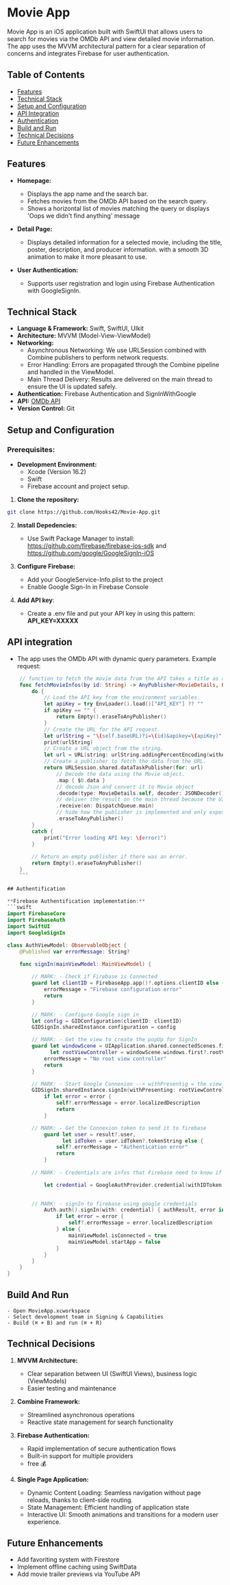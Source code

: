 # Movie App

Movie App is an iOS application built with SwiftUI that allows users to search for movies via the OMDb API and view detailed movie information. The app uses the MVVM architectural pattern for a clear separation of concerns and integrates Firebase for user authentication.

## Table of Contents
- [Features](#features)
- [Technical Stack](#technical-stack)
- [Setup and Configuration](#setup-and-configuration)
- [API Integration](#api-integration)
- [Authentication](#authentication)
- [Build and Run](#build-and-run)
- [Technical Decisions](#technical-decisions)
- [Future Enhancements](#future-enhancements)

## Features

- **Homepage:**
  - Displays the app name and the search bar.
  - Fetches movies from the OMDb API based on the search query.
  - Shows a horizontal list of movies matching the query or displays 'Oops we didn't find anything' message

- **Detail Page:**
  - Displays detailed information for a selected movie, including the title, poster, description, and producer information.
  with a smooth 3D animation to make it more pleasant to use.

- **User Authentication:**
  - Supports user registration and login using Firebase Authentication with GoogleSignIn.

## Technical Stack

- **Language & Framework:** Swift, SwiftUI, UIkit
- **Architecture:** MVVM (Model-View-ViewModel)
- **Networking:** 
    - Asynchronous Networking: We use URLSession combined with Combine publishers to perform network requests.
    - Error Handling: Errors are propagated through the Combine pipeline and handled in the ViewModel.
    - Main Thread Delivery: Results are delivered on the main thread to ensure the UI is updated safely.
- **Authentication:** Firebase Authentication and SignInWithGoogle
- **API:** [OMDb API](https://www.omdbapi.com)
- **Version Control:** Git

## Setup and Configuration

### Prerequisites:
- **Development Environment:**
    - Xcode (Version 16.2)
    - Swift
    - Firebase account and project setup.

1. **Clone the repository:**
```bash
git clone https://github.com/Hooks42/Movie-App.git
```

2. **Install Depedencies:**
    - Use Swift Package Manager to install: https://github.com/firebase/firebase-ios-sdk and https://github.com/google/GoogleSignIn-iOS
    
3. **Configure Firebase:**
    - Add your GoogleService-Info.plist to the project
    - Enable Google Sign-In in Firebase Console
    
4. **Add API key**:
    - Create a .env file and put your API key in using this pattern: **API_KEY=XXXXX**
    
## API integration

- The app uses the OMDb API with dynamic query parameters. Example request:
``` swift
    // function to fetch the movie data from the API takes a title as a parameter and returns a publisher that.
    func fetchMovieInfos(by id: String) -> AnyPublisher<MovieDetails, Error> {
        do {
            // Load the API key from the environment variables.
            let apiKey = try EnvLoader().load()["API_KEY"] ?? ""
            if apiKey == "" {
                return Empty().eraseToAnyPublisher()
            }
            // Create the URL for the API request.
            let urlString = "\(self.baseURL)?i=\(id)&apikey=\(apiKey)"
            print(urlString)
            // Create a URL object from the string.
            let url = URL(string: urlString.addingPercentEncoding(withAllowedCharacters: .urlQueryAllowed)!)!
            // Create a publisher to fetch the data from the URL.
            return URLSession.shared.dataTaskPublisher(for: url)
                // Decode the data using the Movie object.
                .map { $0.data }
                // decode Json and convert it to Movie object
                .decode(type: MovieDetails.self, decoder: JSONDecoder())
                // deliver the result on the main thread because the UI needs to be updated.
                .receive(on: DispatchQueue.main)
                // hide how the publisher is implemented and only expose the result.
                .eraseToAnyPublisher()
        }
        catch {
            print("Error loading API key: \(error)")
        }
        
        // Return an empty publisher if there was an error.
        return Empty().eraseToAnyPublisher()
    }
    ```
    
## Authentification

**Firebase Authentification implementation:**
```swift
import FirebaseCore
import FirebaseAuth
import SwiftUI
import GoogleSignIn

class AuthViewModel: ObservableObject {
    @Published var errorMessage: String?

    func signIn(mainViewModel: MainViewModel) {
        
        // MARK: - Check if Firebase is Connected
        guard let clientID = FirebaseApp.app()?.options.clientID else {
            errorMessage = "Firebase configuration error"
            return
        }

        // MARK: - Configure Google sign in
        let config = GIDConfiguration(clientID: clientID)
        GIDSignIn.sharedInstance.configuration = config

        // MARK: - Get the view to create the popUp for SignIn
        guard let windowScene = UIApplication.shared.connectedScenes.first as? UIWindowScene,
              let rootViewController = windowScene.windows.first?.rootViewController else {
            errorMessage = "No root view controller"
            return
        }

        // MARK: - Start Google Connexion --> withPresentig = the view in the Popup
        GIDSignIn.sharedInstance.signIn(withPresenting: rootViewController) { [weak self] result, error in
            if let error = error {
                self?.errorMessage = error.localizedDescription
                return
            }

        // MARK: - Get the Connexion token to send it to firebase
            guard let user = result?.user,
                  let idToken = user.idToken?.tokenString else {
                self?.errorMessage = "Authentication error"
                return
            }
        
        // MARK: - Credentials are infos that Firebase need to know if it's us or not (IDToken + AccessToken)

            let credential = GoogleAuthProvider.credential(withIDToken: idToken, accessToken: user.accessToken.tokenString)

            
        // MARK: - signIn to firebase using google credentials
            Auth.auth().signIn(with: credential) { authResult, error in
                if let error = error {
                    self?.errorMessage = error.localizedDescription
                } else {
                    mainViewModel.isConnected = true
                    mainViewModel.startApp = false
                }
            }
        }
    }
}
```

## Build And Run
    - Open MovieApp.xcworkspace
    - Select development team in Signing & Capabilities
    - Build (⌘ + B) and run (⌘ + R)


## Technical Decisions

1. **MVVM Architecture:**
    - Clear separation between UI (SwiftUI Views), business logic (ViewModels)
    - Easier testing and maintenance
    
2. **Combine Framework:**
    - Streamlined asynchronous operations
    - Reactive state management for search functionality
    
3. **Firebase Authentication:**
    - Rapid implementation of secure authentication flows
    - Built-in support for multiple providers
    - free 💰
    
4. **Single Page Application:**
    - Dynamic Content Loading: Seamless navigation without page reloads, thanks to client-side routing.
    - State Management: Efficient handling of application state
    - Interactive UI: Smooth animations and transitions for a modern user experience.
    

## Future Enhancements

- Add favoriting system with Firestore
- Implement offline caching using SwiftData
- Add movie trailer previews via YouTube API

